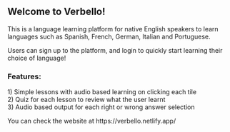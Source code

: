 <h2>Welcome to Verbello!</h2>

This is a language learning platform for native English speakers to learn languages such as Spanish, French, German, Italian and Portuguese.

Users can sign up to the platform, and login to quickly start learning their choice of language!

<h3>Features: </h3>
1) Simple lessons with audio based learning on clicking each tile
<br>
2) Quiz for each lesson to review what the user learnt
<br>
3) Audio based output for each right or wrong answer selection 
<br>

<p>You can check the website at https://verbello.netlify.app/</p>

